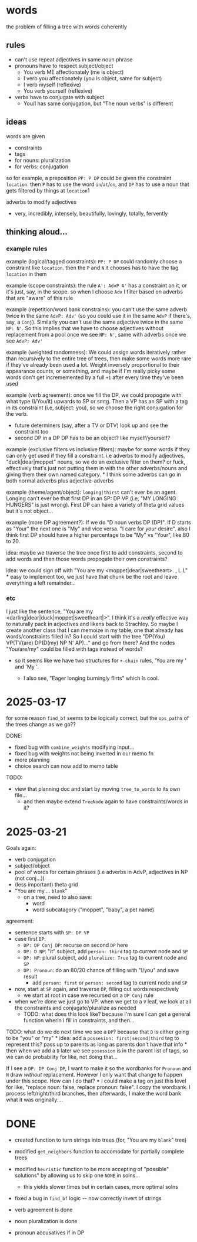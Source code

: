 # words
the problem of filling a tree with words coherently

## rules
* can't use repeat adjectives in same noun phrase
* pronouns have to respect subject/object
    * You verb ME affectionately (me is object)
    * I verb you affectionately (you is object, same for subject)
    * I verb myself (reflexive)
    * You verb yourself (reflexive)
* verbs have to conjugate with subject
    * You/I has same conjugation, but "The noun verbs" is different

## ideas
words are given
* constraints
* tags
* for nouns: pluralization
* for verbs: conjugation

so for example, a preposition `PP: P DP` could be given the constraint `location`. then `P` has to use the word `in`/`at`/`on`, and `DP` has to use a noun that gets filtered by things at `location`1

adverbs to modify adjectives
* very, incredibly, intensely, beautifully, lovingly, totally, fervently

## thinking aloud...
### example rules
example (logical/tagged constraints): `PP: P DP` could randomly choose a constraint like `location`. then the `P` and `N` it chooses has to have the tag `location` in them

example (scope constraints): the rule `A': AdvP A'` has a constraint on it, or it's just, say, in the scope. so when I choose `Adv` I filter based on adverbs that are "aware" of this rule

example (repetition/word bank constrains): you can't use the same adverb twice in the same `AdvP: Adv'` (so you could use it in the same `AdvP` if there's, say, a `Conj`). Similarly you can't use the same adjective twice in the same `NP: N'`. So this implies that we have to choose adjectives without replacement from a pool once we see `NP: N'`, same with adverbs once we see `AdvP: Adv'`

example (weighted randomness): We could assign words iteratively rather than recursively to the entire tree of trees, then make some words more rare if they've already been used a lot. Weight inversely proportional to their appearance counts, or something, and maybe if I'm really picky some words don't get incrememented by a full `+1` after every time they've been used

example (verb agreement): once we fill the DP, we could propogate with what type (I/You/it) upwards to SP or smtg. Then a VP has an SP with a tag in its constraint (i.e, subject: you), so we choose the right conjugation for the verb.
* future determiners (say, after a TV or DTV) look up and see the constraint too
* second DP in a DP DP has to be  an object? like myself/yourself?

example (exclusive filters vs inclusive filters): maybe for some words if they can only get used if they fill a constraint. i.e adverbs to modify adjectives, "duck|dear|moppet" nouns, so we do an exclusive filter on them? or fuck, effectively that's just not putting them in with the other adverbs/nouns and giving them their own named category.
    * I think some adverbs can go in both normal adverbs plus adjective-adverbs

example (theme/agent/object): `longing|thirst` can't ever be an agent. Longing can't ever be that first DP in an SP: DP VP (i.e, "MY LONGING HUNGERS" is just wrong). First DP can have a variety of theta grid values but it's not object...

example (more DP agreement?): If we do "D noun verbs DP (DP)". If D starts as "Your" the next one is "My" and vice versa. "I care for *your* desire". also I think first DP should have a higher percentage to be "My" vs "Your", like 80 to 20.

idea: maybe we traverse the tree once first to add constraints, second to add words and then those words propogate their own constraints?

idea: we could sign off with "You are my <adverb> <adjective> <moppet|dear|sweetheart>. <adverb>, L.L"
    * easy to implement too, we just have that chunk be the root and leave everything a left remainder...


### etc
I just like the sentence, "You are my <adjectives> <darling|dear|duck|moppet|sweetheart|>". I think it's a *really* effective way to naturally pack in adjectives and likens back to Strachley. So maybe I create another class that I can memoize in my table, one that already has words/constraints filled in? So I could start with the tree "DP(You) VP(TV(are) DP(D(my) NP N' AP)..." and go from there? And the nodes "You/are/my" could be filled with tags instead of words?
* so it seems like we have two structures for `+-chain` rules, 'You are my <adjectives> <moppet>' and 'My <adjectives> <noun> <verbs>'.
    * I also see, "Eager longing burningly flirts" which is cool.

# 2025-03-17
for some reason `find_bf` seems to be logically correct, but the `ops_path`s of the trees change as we go??

DONE:
* fixed bug with `combine_weights` modifying input...
* fixed bug with weights not being inverted in our memo fn
* more planning
* choice search can now add to memo table

TODO:
* view that planning doc and start by moving `tree_to_words` to its own file...
    * and then maybe extend `TreeNode` again to have constraints/words in it?

# 2025-03-21
Goals again:
* verb conjugation
* subject/object
* pool of words for certain phrases (i.e adverbs in AdvP, adjectives in NP (not conj...))
* (less important) theta grid
* "You are my.... `blank`"
    * on a tree, need to also save:
        * word
        * word subcatagory ("moppet", "baby", a pet name)


agreement:
* sentence starts with `SP: DP VP`
* case first `DP`:
    * `DP: DP Conj DP`: recurse on second `DP` here
    * `DP: D NP`: "it" subject, add `person: third` tag to current node and `SP`
    * `DP: NP`: plural subject, add `pluralize: True` tag to current node and `SP`
    * `DP: Pronoun`: do an 80/20 chance of filling with "I/you" and save result
        * add `person: first` or `person: second` tag to current node and `SP`
* now, start at `SP` again, and traverse `DP`, filling out words respectively
    * we start at root in case we recursed on a `DP Conj` rule
* when we're done we just go to VP. when we get to a `V` leaf, we look at all the constraints and conjugate/pluralize as needed
    * TODO: what does this look like? because I'm sure I can get a general function wherin I fill in constraints, and then...

TODO: what do we do next time we see a `DP`? because that `D` is either going to be "you" or "my"
    * idea: add a `possesion: first|second|third` tag to represent this? pass up to parents as long as parents don't have that info
    * then when we add a `D` later we see `posession` is in the parent list of tags, so we can do probability for like, not doing that...

If I see a `DP: DP Conj DP`, I want to make it so the wordbanks for `Pronoun` and `N` draw *without* replacement. However I only want that change to happen under this scope. How can I do that?
    * I could make a tag on just this level for like, "replace noun: false, replace pronoun: false". I copy the wordbank. I process left/right/third branches, then afterwards, I make the word bank what it was originally....


# DONE
* created function to turn strings into trees (for, "You are my `blank`" tree)
* modified `get_neighbors` function to accomodate for partially complete trees
* modified `heuristic` function to be more accepting of "possible" solutions" by allowing us to skip one `NONE` in solns...
    * this yields slower times but in certain cases, more optimal solns
* fixed a bug in `find_bf` logic -- now correctly invert bf strings

* verb agreement is done
* noun pluralization is done
* pronoun accusatives if in DP
